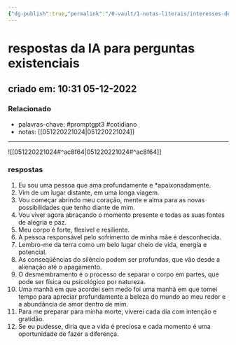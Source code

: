```yaml
---
{"dg-publish":true,"permalink":"/0-vault/1-notas-literais/interesses-de-pesquisa/respostas-da-ia-para-perguntas-existenciais/","tags":["promptgpt3","cotidiano"],"dgHomeLink":true,"dgShowLocalGraph":true,"dgShowFileTree":true,"dgEnableSearch":true,"noteIcon":""}
---
```


# respostas da IA para perguntas existenciais
## criado em: 10:31 05-12-2022

### Relacionado
- palavras-chave: #promptgpt3 #cotidiano 
- notas: [[051220221024\|051220221024]]
---
![[051220221024#^ac8f64\|051220221024#^ac8f64]]

### respostas
1. Eu sou uma pessoa que ama profundamente e *apaixonadamente.
2. Vim de um lugar distante, em uma longa viagem.
3. Vou começar abrindo meu coração, mente e alma para as novas possibilidades que tenho diante de mim.
4. Vou viver agora abraçando o momento presente e todas as suas fontes de alegria e paz.
5. Meu corpo é forte, flexível e resiliente.
6. A pessoa responsável pelo sofrimento de minha mãe é desconhecida.
7. Lembro-me da terra como um belo lugar cheio de vida, energia e potencial.
8. As conseqüências do silêncio podem ser profundas, que vão desde a alienação até o apagamento.
9. O desmembramento é o processo de separar o corpo em partes, que pode ser física ou psicológico por natureza.
10. Uma manhã em que acordei sem medo foi uma manhã em que tomei tempo para apreciar profundamente a beleza do mundo ao meu redor e a abundância de amor dentro de mim.
11. Para me preparar para minha morte, viverei cada dia com intenção e gratidão.
12. Se eu pudesse, diria que a vida é preciosa e cada momento é uma oportunidade de fazer a diferença.

